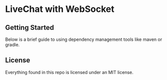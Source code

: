 LiveChat with WebSocket
===============



## Getting Started

Below is a brief guide to using dependency management tools like maven or gradle.


License
-------

Everything found in this repo is licensed under an MIT license.
